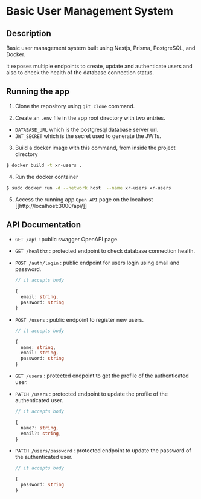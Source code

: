# Basic User Management System

## Description

Basic user management system built using Nestjs, Prisma, PostgreSQL, and Docker.

it exposes multiple endpoints to create, update and authenticate users and also to check the health of the database connection status.


## Running the app

1. Clone the repository using `git clone` command.

2. Create an `.env` file in the app root directory with two entries.
  - `DATABASE_URL` which is the postgresql database server url.
  - `JWT_SECRET` which is the secret used to generate the JWTs.

3. Build a docker image with this command, from inside the project directory

```sh
$ docker build -t xr-users .
```

4. Run the docker container

```sh
$ sudo docker run -d --network host  --name xr-users xr-users
```

5. Access the running app `Open API` page on the localhost [[http://localhost:3000/api/]]


## API Documentation

- `GET /api` : public swagger OpenAPI page.
- `GET /healthz` : protected endpoint to check database connection health.
- `POST /auth/login` : public endpoint for users login using email and password.
  ```ts
  // it accepts body 

  {
    email: string,
    password: string
  }

  ```

- `POST /users` : public endpoint to register new users.
  ```ts
  // it accepts body
  
  {
    name: string,
    email: string,
    password: string
  }


  ```

- `GET /users` : protected endpoint to get the profile of the authenticated user.

- `PATCH /users` : protected endpoint to update the profile of the authenticated user.
  ```ts 
  // it accepts body

  {
    name?: string,
    email?: string,
  }
  ```

- `PATCH /users/password` : protected endpoint to update the password of the authenticated user.

  ```ts
  // it accepts body

  {
    password: string
  }
  ```